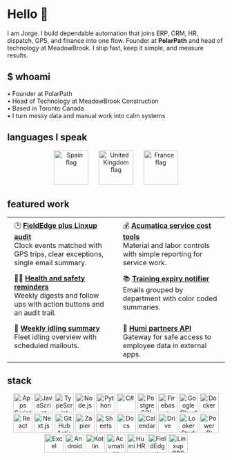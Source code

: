 # Hello 👋

I am Jorge. I build dependable automation that joins ERP, CRM, HR, dispatch, GPS, and finance into one flow. Founder at **PolarPath** and head of technology at MeadowBrook. I ship fast, keep it simple, and measure results.

## $ whoami
• Founder at PolarPath  
• Head of Technology at MeadowBrook Construction  
• Based in Toronto Canada  
• I turn messy data and manual work into calm systems

## languages I speak
<p align="center">
  <img src="https://github.githubassets.com/images/icons/emoji/unicode/1f1ea-1f1f8.png?v8" height="80" alt="Spain flag">
  &nbsp;&nbsp;&nbsp;&nbsp;
  <img src="https://github.githubassets.com/images/icons/emoji/unicode/1f1ec-1f1e7.png?v8" height="80" alt="United Kingdom flag">
  &nbsp;&nbsp;&nbsp;&nbsp;
  <img src="https://github.githubassets.com/images/icons/emoji/unicode/1f1eb-1f1f7.png?v8" height="80" alt="France flag">
</p>

## featured work

<table style="border:none;border-collapse:collapse;width:100%">
  <tr>
    <td style="border:none;vertical-align:top;padding:8px 16px;width:50%">
      🕑 <a href="https://github.com/jorgedsp93/Fieldedge-linxup-clock-audit"><b>FieldEdge plus Linxup audit</b></a><br>
      Clock events matched with GPS trips, clear exceptions, single email summary.
    </td>
    <td style="border:none;vertical-align:top;padding:8px 16px;width:50%">
      💰 <a href="https://github.com/jorgedsp93/SO_Material-Labour"><b>Acumatica service cost tools</b></a><br>
      Material and labor controls with simple reporting for service work.
    </td>
  </tr>
  <tr>
    <td style="border:none;vertical-align:top;padding:8px 16px">
      👷🏻 <a href="https://github.com/jorgedsp93/H-S_Reminder"><b>Health and safety reminders</b></a><br>
      Weekly digests and follow ups with action buttons and an audit trail.
    </td>
    <td style="border:none;vertical-align:top;padding:8px 16px">
      📚 <a href="https://github.com/jorgedsp93/training-expiry-notifier"><b>Training expiry notifier</b></a><br>
      Emails grouped by department with color coded summaries.
    </td>
  </tr>
  <tr>
    <td style="border:none;vertical-align:top;padding:8px 16px">
      🔄 <a href="https://github.com/jorgedsp93/Weekly-Idling-Summary"><b>Weekly idling summary</b></a><br>
      Fleet idling overview with scheduled mailouts.
    </td>
    <td style="border:none;vertical-align:top;padding:8px 16px">
      💾 <a href="https://github.com/jorgedsp93?tab=repositories&q=Humi%20partners%20API"><b>Humi partners API</b></a><br>
      Gateway for safe access to employee data in external apps.
    </td>
  </tr>
</table>


## stack
<p align="center">
  <!-- Core scripting + languages -->
  <img src="https://cdn.simpleicons.org/googleappsscript/4285F4" height="44" alt="Apps Script">
  <img src="https://cdn.simpleicons.org/javascript/F7DF1E" height="44" alt="JavaScript">
  <img src="https://cdn.simpleicons.org/typescript/3178C6" height="44" alt="TypeScript">
  <img src="https://cdn.simpleicons.org/nodedotjs/339933" height="44" alt="Node.js">
  <img src="https://cdn.simpleicons.org/python/3776AB" height="44" alt="Python">
  <img src="https://cdn.simpleicons.org/csharp/239120" height="44" alt="C#">

  <!-- Database + backend -->
  <img src="https://cdn.simpleicons.org/postgresql/4169E1" height="44" alt="PostgreSQL">
  <img src="https://cdn.simpleicons.org/firebase/FFCA28" height="44" alt="Firebase">
  <img src="https://cdn.simpleicons.org/googlecloud/4285F4" height="44" alt="Google Cloud">
  <img src="https://cdn.simpleicons.org/docker/2496ED" height="44" alt="Docker">

  <!-- Frontend -->
  <img src="https://cdn.simpleicons.org/react/61DAFB" height="44" alt="React">
  <img src="https://cdn.simpleicons.org/nextdotjs/FFFFFF" height="44" alt="Next.js">

  <!-- Automation + CI -->
  <img src="https://cdn.simpleicons.org/githubactions/2088FF" height="44" alt="GitHub Actions">
  <img src="https://cdn.simpleicons.org/zapier/FF4A00" height="44" alt="Zapier">

  <!-- Google Workspace -->
  <img src="https://cdn.simpleicons.org/googlesheets/34A853" height="44" alt="Sheets">
  <img src="https://cdn.simpleicons.org/googledocs/4285F4" height="44" alt="Docs">
  <img src="https://cdn.simpleicons.org/googlecalendar/4285F4" height="44" alt="Calendar">
  <img src="https://cdn.simpleicons.org/googledrive/4285F4" height="44" alt="Drive">

  <!-- BI / Reporting -->
  <img src="https://cdn.simpleicons.org/looker/4285F4" height="44" alt="Looker Studio">
  <img src="https://cdn.jsdelivr.net/gh/microsoft/PowerBI-Icons/PNG/Power-BI.png" height="44" alt="Power BI">
  <img src="https://cdn.simpleicons.org/microsoftexcel/217346" height="44" alt="Excel">

  <!-- Mobile -->
  <img src="https://cdn.simpleicons.org/android/3DDC84" height="44" alt="Android">
  <img src="https://cdn.simpleicons.org/kotlin/7F52FF" height="44" alt="Kotlin">

  <!-- ERP / HR / GPS (custom hosted logos needed) -->
  <img src="assets/acumatica.png" height="44" alt="Acumatica ERP">
  <img src="assets/humi.png" height="44" alt="Humi HR">
  <img src="assets/fieldedge.png" height="44" alt="FieldEdge">
  <img src="assets/linxup.png" height="44" alt="Linxup GPS">
</p>
